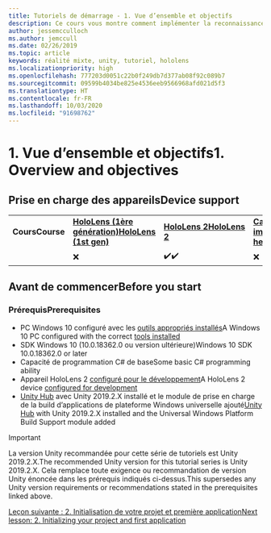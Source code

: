 ```yaml
---
title: Tutoriels de démarrage - 1. Vue d’ensemble et objectifs
description: Ce cours vous montre comment implémenter la reconnaissance faciale Azure dans une application de réalité mixte.
author: jessemcculloch
ms.author: jemccull
ms.date: 02/26/2019
ms.topic: article
keywords: réalité mixte, unity, tutoriel, hololens
ms.localizationpriority: high
ms.openlocfilehash: 777203d0051c22b0f249db7d377ab08f92c089b7
ms.sourcegitcommit: 09599b4034be825e4536eeb9566968afd021d5f3
ms.translationtype: HT
ms.contentlocale: fr-FR
ms.lasthandoff: 10/03/2020
ms.locfileid: "91698762"
---
```

# <a name="1-overview-and-objectives"></a><span data-ttu-id="25101-105">1. Vue d’ensemble et objectifs</span><span class="sxs-lookup"><span data-stu-id="25101-105">1. Overview and objectives</span></span>

## <a name="device-support"></a><span data-ttu-id="25101-106">Prise en charge des appareils</span><span class="sxs-lookup"><span data-stu-id="25101-106">Device support</span></span>

<table>
    <colgroup>
    <col width="25%" />
    <col width="25%" />
    <col width="25%" />
    <col width="25%" />
    </colgroup>
    <tr>
        <td><span data-ttu-id="25101-107"><strong>Cours</strong></span><span class="sxs-lookup"><span data-stu-id="25101-107"><strong>Course</strong></span></span></td>
        <td><span data-ttu-id="25101-108"><a href="../../../hololens-hardware-details.md"><strong>HoloLens (1ère génération)</strong></a></span><span class="sxs-lookup"><span data-stu-id="25101-108"><a href="../../../hololens-hardware-details.md"><strong>HoloLens (1st gen)</strong></a></span></span></td>
        <td><span data-ttu-id="25101-109"><a href="https://www.microsoft.com//hololens/hardware"><strong>HoloLens 2</strong></a></span><span class="sxs-lookup"><span data-stu-id="25101-109"><a href="https://www.microsoft.com//hololens/hardware"><strong>HoloLens 2</strong></a></span></span></td>
        <td><span data-ttu-id="25101-110"><a href="../../../discover/immersive-headset-hardware-details.md"><strong>Casques immersifs</strong></a></span><span class="sxs-lookup"><span data-stu-id="25101-110"><a href="../../../discover/immersive-headset-hardware-details.md"><strong>Immersive headsets</strong></a></span></span></td>
    </tr>
     <tr>
        <td></td>
        <td>❌</td>
        <td><span data-ttu-id="25101-111">✔️</span><span class="sxs-lookup"><span data-stu-id="25101-111">✔️</span></span></td>
        <td>❌</td>
    </tr>
</table>

## <a name="before-you-start"></a><span data-ttu-id="25101-112">Avant de commencer</span><span class="sxs-lookup"><span data-stu-id="25101-112">Before you start</span></span>

### <a name="prerequisites"></a><span data-ttu-id="25101-113">Prérequis</span><span class="sxs-lookup"><span data-stu-id="25101-113">Prerequisites</span></span>

* <span data-ttu-id="25101-114">PC Windows 10 configuré avec les [outils appropriés installés](../../install-the-tools.md)</span><span class="sxs-lookup"><span data-stu-id="25101-114">A Windows 10 PC configured with the correct [tools installed](../../install-the-tools.md)</span></span>
* <span data-ttu-id="25101-115">SDK Windows 10 (10.0.18362.0 ou version ultérieure)</span><span class="sxs-lookup"><span data-stu-id="25101-115">Windows 10 SDK 10.0.18362.0 or later</span></span>
* <span data-ttu-id="25101-116">Capacité de programmation C# de base</span><span class="sxs-lookup"><span data-stu-id="25101-116">Some basic C# programming ability</span></span>
* <span data-ttu-id="25101-117">Appareil HoloLens 2 [configuré pour le développement](../../platform-capabilities-and-apis/using-visual-studio.md#enabling-developer-mode)</span><span class="sxs-lookup"><span data-stu-id="25101-117">A HoloLens 2 device [configured for development](../../platform-capabilities-and-apis/using-visual-studio.md#enabling-developer-mode)</span></span>
* <span data-ttu-id="25101-118"><a href="https://docs.unity3d.com/Manual/GettingStartedInstallingHub.html" target="_blank">Unity Hub</a> avec Unity 2019.2.X installé et le module de prise en charge de la build d’applications de plateforme Windows universelle ajouté</span><span class="sxs-lookup"><span data-stu-id="25101-118"><a href="https://docs.unity3d.com/Manual/GettingStartedInstallingHub.html" target="_blank">Unity Hub</a> with Unity 2019.2.X installed and the Universal Windows Platform Build Support module added</span></span>

> [!IMPORTANT]
> <span data-ttu-id="25101-119">La version Unity recommandée pour cette série de tutoriels est Unity 2019.2.X.</span><span class="sxs-lookup"><span data-stu-id="25101-119">The recommended Unity version for this tutorial series is Unity 2019.2.X.</span></span> <span data-ttu-id="25101-120">Cela remplace toute exigence ou recommandation de version Unity énoncée dans les prérequis indiqués ci-dessus.</span><span class="sxs-lookup"><span data-stu-id="25101-120">This supersedes any Unity version requirements or recommendations stated in the prerequisites linked above.</span></span>

[<span data-ttu-id="25101-121">Leçon suivante : 2. Initialisation de votre projet et première application</span><span class="sxs-lookup"><span data-stu-id="25101-121">Next lesson: 2. Initializing your project and first application</span></span>](../../../mrlearning-base-ch1.md)

